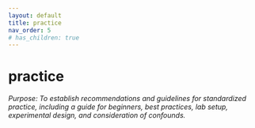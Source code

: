 ```yaml
---
layout: default
title: practice
nav_order: 5
# has_children: true
---
```

# practice
*Purpose: To establish recommendations and guidelines for standardized practice, including a guide for beginners, best practices, lab setup, experimental design, and consideration of confounds.*
